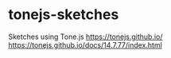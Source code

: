# tonejs-sketches
Sketches using Tone.js 
https://tonejs.github.io/ 
https://tonejs.github.io/docs/14.7.77/index.html
